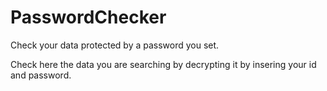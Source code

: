 # PasswordChecker
Check your data protected by a password you set.

Check here the data you are searching by decrypting it by insering your id and password.
